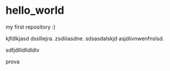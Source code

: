# hello_world
my first repository :)


kjfdlkjasd dsslliejra. zsdiiiasdne.  sdsasdalskjd asjdiivnwenfnslsd. 



sdfjdllldlldldlv

prova


